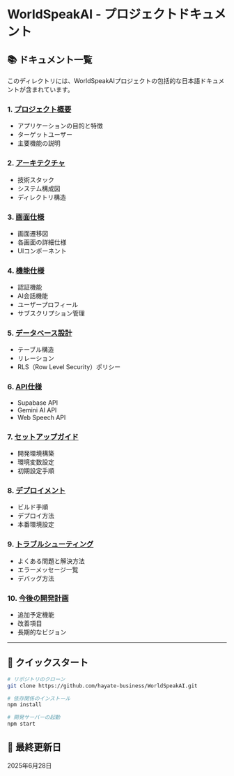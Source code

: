 # WorldSpeakAI - プロジェクトドキュメント

## 📚 ドキュメント一覧

このディレクトリには、WorldSpeakAIプロジェクトの包括的な日本語ドキュメントが含まれています。

### 1. [プロジェクト概要](./01-overview.md)
- アプリケーションの目的と特徴
- ターゲットユーザー
- 主要機能の説明

### 2. [アーキテクチャ](./02-architecture.md)
- 技術スタック
- システム構成図
- ディレクトリ構造

### 3. [画面仕様](./03-screens.md)
- 画面遷移図
- 各画面の詳細仕様
- UIコンポーネント

### 4. [機能仕様](./04-features.md)
- 認証機能
- AI会話機能
- ユーザープロフィール
- サブスクリプション管理

### 5. [データベース設計](./05-database.md)
- テーブル構造
- リレーション
- RLS（Row Level Security）ポリシー

### 6. [API仕様](./06-api.md)
- Supabase API
- Gemini AI API
- Web Speech API

### 7. [セットアップガイド](./07-setup.md)
- 開発環境構築
- 環境変数設定
- 初期設定手順

### 8. [デプロイメント](./08-deployment.md)
- ビルド手順
- デプロイ方法
- 本番環境設定

### 9. [トラブルシューティング](./09-troubleshooting.md)
- よくある問題と解決方法
- エラーメッセージ一覧
- デバッグ方法

### 10. [今後の開発計画](./10-roadmap.md)
- 追加予定機能
- 改善項目
- 長期的なビジョン

---

## 🚀 クイックスタート

```bash
# リポジトリのクローン
git clone https://github.com/hayate-business/WorldSpeakAI.git

# 依存関係のインストール
npm install

# 開発サーバーの起動
npm start
```

## 📝 最終更新日
2025年6月28日